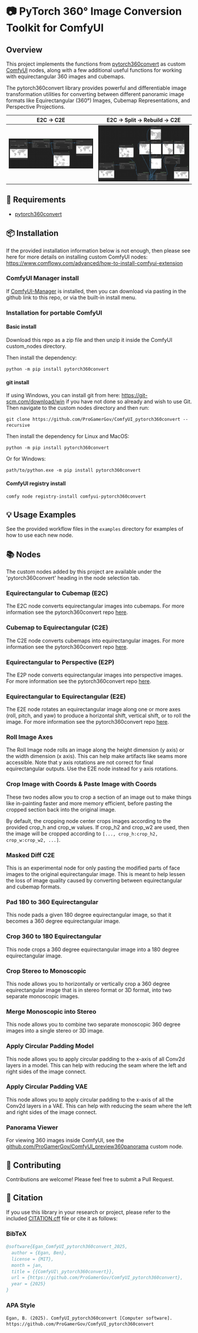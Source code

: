 # 📷 PyTorch 360° Image Conversion Toolkit for ComfyUI

## Overview

This project implements the functions from [pytorch360convert](https://github.com/ProGamerGov/pytorch360convert) as custom [ComfyUI](https://github.com/comfyanonymous/ComfyUI) nodes, along with a few additional useful functions for working with equirectangular 360 images and cubemaps.

The pytorch360convert library provides powerful and differentiable image transformation utilities for converting between different panoramic image formats like Equirectangular (360°) Images, Cubemap Representations, and Perspective Projections.

| E2C -> C2E | E2C -> Split -> Rebuild -> C2E |
| :---: | :----: |
| ![](examples/example_basic_equi2cubemap2equi.png) | ![](examples/example_basic_equi2cubemap2split2equi.png) |


## 🔧 Requirements

- [pytorch360convert](https://github.com/ProGamerGov/pytorch360convert)


## 📦 Installation

If the provided installation information below is not enough, then please see here for more details on installing custom ComfyUI nodes: https://www.comflowy.com/advanced/how-to-install-comfyui-extension

### ComfyUI Manager install

If [ComfyUI-Manager](https://github.com/ltdrdata/ComfyUI-Manager) is installed, then you can download via pasting in the github link to this repo, or via the built-in install menu.

### Installation for portable ComfyUI

#### Basic install

Download this repo as a zip file and then unzip it inside the ComfyUI custom_nodes directory. 

Then install the dependency:

```
python -m pip install pytorch360convert
```

#### git install

If using Windows, you can install git from here: https://git-scm.com/download/win if you have not done so already and wish to use Git. Then navigate to the custom nodes directory and then run:

```
git clone https://github.com/ProGamerGov/ComfyUI_pytorch360convert --recursive
```

Then install the dependency for Linux and MacOS:

```
python -m pip install pytorch360convert
```

Or for Windows:

```
path/to/python.exe -m pip install pytorch360convert
```

#### ComfyUI registry install

```
comfy node registry-install comfyui-pytorch360convert
```


## 💡 Usage Examples

See the provided workflow files in the `examples` directory for examples of how to use each new node.


## 📚 Nodes

The custom nodes added by this project are available under the 'pytorch360convert' heading in the node selection tab.

### Equirectangular to Cubemap (E2C)

The E2C node converts equirectangular images into cubemaps. For more information see the pytorch360convert repo [here](https://github.com/ProGamerGov/pytorch360convert?tab=readme-ov-file#-basic-functions).

### Cubemap to Equirectangular (C2E)

The C2E node converts cubemaps into equirectangular images. For more information see the pytorch360convert repo [here](https://github.com/ProGamerGov/pytorch360convert?tab=readme-ov-file#-basic-functions).

### Equirectangular to Perspective (E2P)

The E2P node converts equirectangular images into perspective images. For more information see the pytorch360convert repo [here](https://github.com/ProGamerGov/pytorch360convert?tab=readme-ov-file#-basic-functions).

### Equirectangular to Equirectangular (E2E)

The E2E node rotates an equirectangular image along one or more axes (roll, pitch, and yaw) to produce a horizontal shift, vertical shift, or to roll the image. For more information see the pytorch360convert repo [here](https://github.com/ProGamerGov/pytorch360convert?tab=readme-ov-file#-basic-functions).

### Roll Image Axes

The Roll Image node rolls an image along the height dimension (y axis) or the width dimension (x axis). This can help make artifacts like seams more accessible. Note that y axis rotations are not correct for final equirectangular outputs. Use the E2E node instead for y axis rotations.

### Crop Image with Coords & Paste Image with Coords

These two nodes allow you to crop a section of an image out to make things like in-painting faster and more memory efficient, before pasting the cropped section back into the original image.

By default, the cropping node center crops images according to the provided crop_h and crop_w values. If crop_h2 and crop_w2 are used, then the image will be cropped according to `[..., crop_h:crop_h2, crop_w:crop_w2, ...]`.

### Masked Diff C2E

This is an experimental node for only pasting the modified parts of face images to the original equirectangular image. This is meant to help lessen the loss of image quality caused by converting between equirectangular and cubemap formats.

### Pad 180 to 360 Equirectangular

This node pads a given 180 degree equirectangular image, so that it becomes a 360 degree equirectangular image.

### Crop 360 to 180 Equirectangular

This node crops a 360 degree equirectangular image into a 180 degree equirectangular image.

### Crop Stereo to Monoscopic

This node allows you to horizontally or vertically crop a 360 degree equirectangular image that is in stereo format or 3D format, into two separate monoscopic images.

### Merge Monoscopic into Stereo

This node allows you to combine two separate monoscopic 360 degree images into a single stereo or 3D image.

### Apply Circular Padding Model

This node allows you to apply circular padding to the x-axis of all Conv2d layers in a model. This can help with reducing the seam where the left and right sides of the image connect.

### Apply Circular Padding VAE

This node allows you to apply circular padding to the x-axis of all the Conv2d layers in a VAE. This can help with reducing the seam where the left and right sides of the image connect.

### Panorama Viewer

For viewing 360 images inside ComfyUI, see the [github.com/ProGamerGov/ComfyUI_preview360panorama](https://github.com/ProGamerGov/ComfyUI_preview360panorama) custom node.


## 🤝 Contributing

Contributions are welcome! Please feel free to submit a Pull Request.


## 🔬 Citation

If you use this library in your research or project, please refer to the included [CITATION.cff](CITATION.cff) file or cite it as follows:

### BibTeX
```bibtex
@software{Egan_ComfyUI_pytorch360convert_2025,
  author = {Egan, Ben},
  license = {MIT},
  month = jan,
  title = {{ComfyUI\_pytorch360convert}},
  url = {https://github.com/ProGamerGov/ComfyUI_pytorch360convert},
  year = {2025}
}
```

### APA Style
```
Egan, B. (2025). ComfyUI_pytorch360convert [Computer software]. https://github.com/ProGamerGov/ComfyUI_pytorch360convert
```
